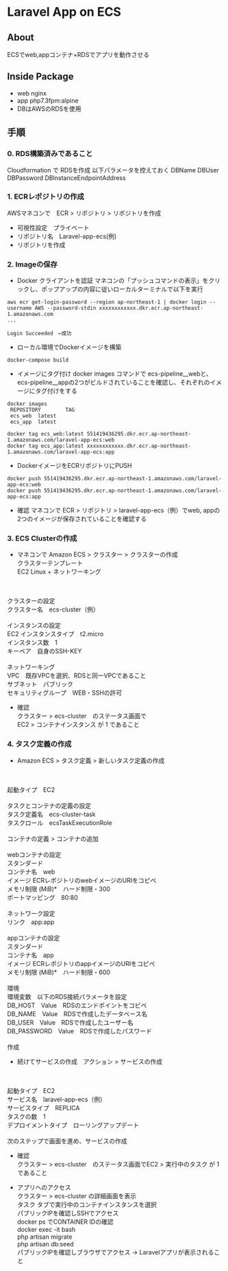 # **Laravel App on ECS**

## **About**
ECSでweb,appコンテナ+RDSでアプリを動作させる

## **Inside Package**
 * web nginx
 * app php7.3fpm:alpine
 * DBはAWSのRDSを使用

## **手順**

### 0. RDS構築済みであること
Cloudformation で RDSを作成
以下パラメータを控えておく
 DBName
 DBUser
 DBPassword
 DBInstanceEndpointAddress

### 1. ECRレポジトリの作成
AWSマネコンで　ECR > リポジトリ > リポジトリを作成
* 可視性設定　プライベート
* リポジトリ名　Laravel-app-ecs(例)
* リポジトリを作成

### 2. Imageの保存
* Docker クライアントを認証
マネコンの「プッシュコマンドの表示」をクリックし、ポップアップの内容に従いローカルターミナルで以下を実行
```
aws ecr get-login-password --region ap-northeast-1 | docker login --username AWS --password-stdin xxxxxxxxxxxx.dkr.ecr.ap-northeast-1.amazonaws.com
...

Login Succeeded　←成功
```

* ローカル環境でDockerイメージを構築
```
docker-compose build
```

* イメージにタグ付け
docker images コマンドで ecs-pipeline__webと、ecs-pipeline__appの2つがビルドされていることを確認し、それぞれのイメージにタグ付けをする

```
docker images
 REPOSITORY        TAG 
 ecs_web  latest
 ecs_app  latest

docker tag ecs_web:latest 551419436295.dkr.ecr.ap-northeast-1.amazonaws.com/laravel-app-ecs:web
docker tag ecs_app:latest xxxxxxxxxxxx.dkr.ecr.ap-northeast-1.amazonaws.com/laravel-app-ecs:app
```

* DockerイメージをECRリポジトリにPUSH

```
docker push 551419436295.dkr.ecr.ap-northeast-1.amazonaws.com/laravel-app-ecs:web
docker push 551419436295.dkr.ecr.ap-northeast-1.amazonaws.com/laravel-app-ecs:app
```

* 確認
マネコンで ECR > リポジトリ > laravel-app-ecs（例）でweb, appの2つのイメージが保存されていることを確認する

### 3. ECS Clusterの作成

* マネコンで Amazon ECS > クラスター > クラスターの作成
<br>クラスターテンプレート
<br>EC2 Linux + ネットワーキング
<br>
<br>クラスターの設定
<br>クラスター名　ecs-cluster（例）
<br>
<br>インスタンスの設定
<br>EC2 インスタンスタイプ　t2.micro
<br>インスタンス数　1
<br>キーペア　自身のSSH-KEY
<br>
<br>ネットワーキング
<br>VPC　既存VPCを選択、RDSと同一VPCであること
<br>サブネット　パブリック
<br>セキュリティグループ　WEB・SSHの許可
<br>

* 確認
<br>クラスター > ecs-cluster　のステータス画面で
<br>EC2 > コンテナインスタンス が 1 であること

### 4. タスク定義の作成

* Amazon ECS > タスク定義 > 新しいタスク定義の作成
<br>
<br>起動タイプ　EC2
<br>
<br>タスクとコンテナの定義の設定
<br>タスク定義名　ecs-cluster-task
<br>タスクロール　ecsTaskExecutionRole
<br>
<br>コンテナの定義 > コンテナの追加
<br>
<br>webコンテナの設定
<br>スタンダード
<br>コンテナ名　web
<br>イメージ  ECRレポジトリのwebイメージのURIをコピペ
<br>メモリ制限 (MiB)*　ハード制限・300
<br>ポートマッピング　80:80
<br>
<br>ネットワーク設定
<br>リンク　app:app
<br>
<br>appコンテナの設定
<br>スタンダード
<br>コンテナ名　app
<br>イメージ  ECRレポジトリのappイメージのURIをコピペ
<br>メモリ制限 (MiB)*　ハード制限・600
<br>
<br>環境
<br>環境変数　以下のRDS接続パラメータを設定
<br>DB_HOST　Value　RDSのエンドポイントをコピペ
<br>DB_NAME　Value　RDSで作成したデータベース名
<br>DB_USER　Value　RDSで作成したユーザー名
<br>DB_PASSWORD　Value　RDSで作成したパスワード
<br>
<br>作成

* 続けてサービスの作成　アクション > サービスの作成
<br>
<br>起動タイプ　EC2
<br>サービス名　laravel-app-ecs（例）
<br>サービスタイプ　REPLICA
<br>タスクの数　1
<br>デプロイメントタイプ　ローリングアップデート
<br>
<br>次のステップで画面を進め、サービスの作成
<br>

* 確認
<br>クラスター > ecs-cluster　のステータス画面でEC2 > 実行中のタスク が 1 であること

* アプリへのアクセス
<br>クラスター > ecs-cluster の詳細画面を表示
<br>タスク タブで実行中のコンテナインスタンスを選択
<br>パブリックIPを確認しSSHでアクセス
<br>docker ps でCONTAINER IDの確認
<br>docker exec -it <CONTAINER ID> bash
<br>php artisan migrate
<br>php artisan db:seed
<br>パブリックIPを確認しブラウザでアクセス -> Laravelアプリが表示されること
